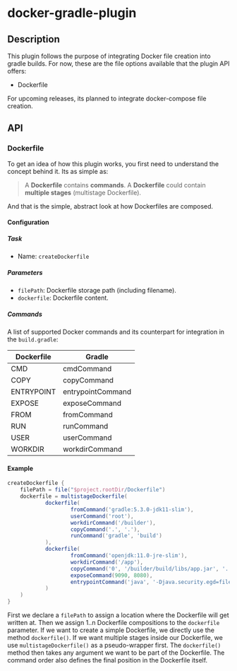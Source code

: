 # docker-gradle-plugin

## Description
This plugin follows the purpose of integrating Docker file creation into gradle
builds. For now, these are the file options available that the plugin API offers:
- Dockerfile

For upcoming releases, its planned to integrate docker-compose file creation.

## API
### Dockerfile
To get an idea of how this plugin works, you first need to understand the concept 
behind it. Its as simple as: 

> A __Dockerfile__ contains __commands__. A __Dockerfile__ could
contain __multiple stages__ (multistage Dockerfile).

And that is the simple, abstract look at how Dockerfiles are composed.

#### Configuration
##### Task
- Name: `createDockerfile`

##### Parameters
- `filePath`: Dockerfile storage path (including filename).
- `dockerfile`: Dockerfile content.

##### Commands
A list of supported Docker commands and its counterpart for integration in
the `build.gradle`:

| Dockerfile 	| Gradle            	|
|------------	|-------------------	|
| CMD        	| cmdCommand        	|
| COPY       	| copyCommand       	|
| ENTRYPOINT 	| entrypointCommand 	|
| EXPOSE     	| exposeCommand     	|
| FROM       	| fromCommand       	|
| RUN        	| runCommand        	|
| USER       	| userCommand       	|
| WORKDIR    	| workdirCommand    	|

#### Example
```groovy
createDockerfile {
    filePath = file("$project.rootDir/Dockerfile")
    dockerfile = multistageDockerfile(
            dockerfile(
                    fromCommand('gradle:5.3.0-jdk11-slim'),
                    userCommand('root'),
                    workdirCommand('/builder'),
                    copyCommand('.', '.'),
                    runCommand('gradle', 'build')
            ),
            dockerfile(
                    fromCommand('openjdk:11.0-jre-slim'),
                    workdirCommand('/app'),
                    copyCommand('0', '/builder/build/libs/app.jar', '.'),
                    exposeCommand(9090, 8080),
                    entrypointCommand('java', '-Djava.security.egd=file:/dev/./urandom', '-jar', './app.jar')
            )
    )
}
```

First we declare a `filePath` to assign a location where the Dockerfile will get
written at. Then we assign 1..n Dockerfile compositions to the `dockerfile` 
parameter. If we want to create a simple Dockerfile, we directly use the method
`dockerfile()`. If we want multiple stages inside our Dockerfile, we use 
`multistageDockerfile()` as a pseudo-wrapper first. The `dockerfile()` method
then takes any argument we want to be part of the Dockerfile. The command order
also defines the final position in the Dockerfile itself.